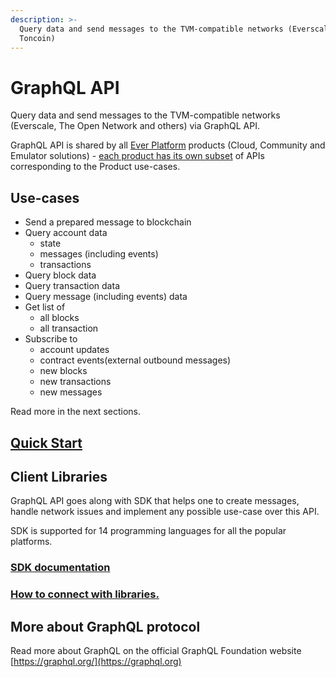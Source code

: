 ```yaml
---
description: >-
  Query data and send messages to the TVM-compatible networks (Everscale,
  Toncoin)
---
```


# GraphQL API

Query data and send messages to the TVM-compatible networks (Everscale, The Open Network and others) via GraphQL API.

GraphQL API is shared by all [Ever Platform](../../) products (Cloud, Community and Emulator solutions) - [each product has its own subset](../../products/functionality-comparison.md) of APIs corresponding to the Product use-cases.

## Use-cases

* Send a prepared message to blockchain
* Query account data
  * state
  * messages (including events)
  * transactions
* Query block data
* Query transaction data
* Query message (including events) data
* Get list of
  * all blocks
  * all transaction
* Subscribe to
  * account updates
  * contract events(external outbound messages)
  * new blocks
  * new transactions
  * new messages

Read more in the next sections.

## [Quick Start](quick-start.md)

## Client Libraries

GraphQL API goes along with SDK that helps one to create messages, handle network issues and implement any possible use-case over this API.

SDK is supported for 14 programming languages for all the popular platforms.

### [SDK documentation](https://docs.everos.dev/ever-sdk/)

### [How to connect with libraries.](https://docs.everos.dev/ever-sdk/guides/queries\_and\_subscriptions/raw\_query)

## More about GraphQL protocol

Read more about GraphQL on the official GraphQL Foundation website [https://graphql.org/](https://graphql.org)

